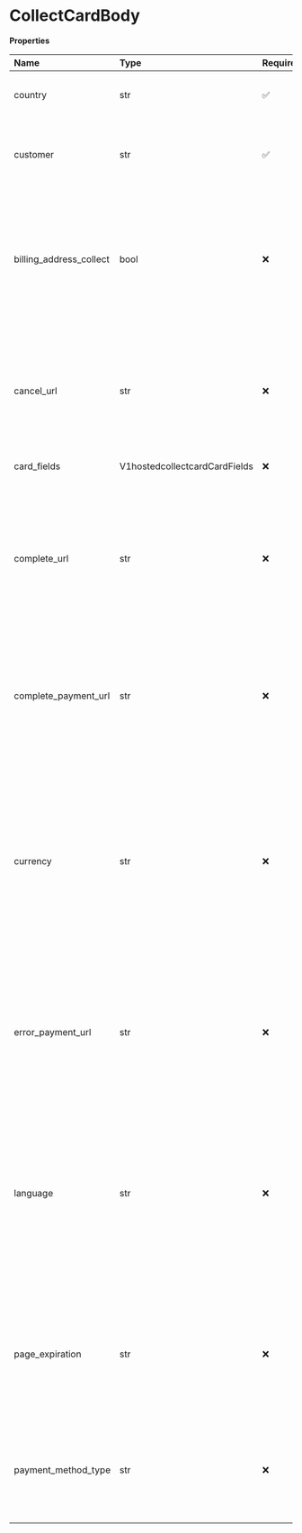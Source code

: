 # CollectCardBody

**Properties**

| Name                    | Type                          | Required | Description                                                                                                                                                                                                                                                                                                                                                |
| :---------------------- | :---------------------------- | :------- | :--------------------------------------------------------------------------------------------------------------------------------------------------------------------------------------------------------------------------------------------------------------------------------------------------------------------------------------------------------- |
| country                 | str                           | ✅       | The two-letter ISO 3166-1 ALPHA-2 code for the country.                                                                                                                                                                                                                                                                                                    |
| customer                | str                           | ✅       | ID of a specific customer. String starting with **cus\_**. Restricts the payment link to the customer.                                                                                                                                                                                                                                                     |
| billing_address_collect | bool                          | ❌       | Indicates whether the hosted page displays address fields to fill in.<BR> _ **true** - The address fields are displayed. <BR> _ **false** - The address fields are displayed only for country codes **US**, **GB** and **CA**.                                                                                                                             |
| cancel_url              | str                           | ❌       | URL where the customer is redirected after pressing **Back to Website** to exit the hosted page. This URL overrides the `merchant_website` URL. Does not support localhost URLs.                                                                                                                                                                           |
| card_fields             | V1hostedcollectcardCardFields | ❌       | Contains details about the card.                                                                                                                                                                                                                                                                                                                           |
| complete_url            | str                           | ❌       | URL where the customer is redirected after pressing **Close** to exit the hosted page. This URL overrides the `merchant_website` URL. Does not support localhost URLs.The two-letter ISO 3166-1 ALPHA-2 code for the country.                                                                                                                              |
| complete_payment_url    | str                           | ❌       | URL where the customer is redirected when payment is successful, after returning from an external page such as a 3DS page. Does not support localhost URLs.                                                                                                                                                                                                |
| currency                | str                           | ❌       | In transactions without FX, defines the currency of the transaction. Three-letter ISO 4217 code. <BR> In FX transactions: <BR> _ When `fixed_side` is **buy**, it is the currency received in the Rapyd wallet. <BR> _ When `fixed_side` is **sell**, it is the currency charged to the buyer. <BR> See also `fixed_side` and `requested_currency` fields. |
| error_payment_url       | str                           | ❌       | URL where the customer is redirected when payment is not successful, after returning from an external page, such as a 3DS page. Does not support localhost URLs.                                                                                                                                                                                           |
| language                | str                           | ❌       | Determines the default language of the hosted page. For a list of values, see [List Supported Languages](https://docs.rapyd.net/en/list-supported-languages.html). <BR> _ When this parameter is null, the language of the user's browser is used. <BR> _ If the language of the user's browser cannot be determined, the default language is English.     |
| page_expiration         | str                           | ❌       | End of the time when the customer can use the hosted page, in Unix time. If `page_expiration` is not set, the hosted page expires 14 days after creation. Range: 1 minute to 30 days.                                                                                                                                                                      |
| payment_method_type     | str                           | ❌       | Limits the page to a specific type of payment method. For example, **dk_visa_card**. For a list of payment methods, use [List Payment Methods by Country](https://docs.rapyd.net/en/list-payment-methods-by-country.html).                                                                                                                                 |
